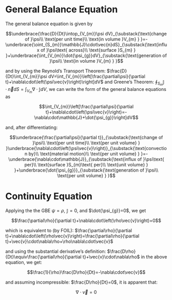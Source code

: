 General Balance Equation
========================

The general balance equation is given by

$$\underbrace{\frac{D}{Dt}\intop_{V_{m}}\psi dV}_{\substack{\text{change of }\psi\\
\text{per unit time}\\
\text{in volume }V_{m}
}
}=-\underbrace{\oint_{S_{m}}\mathbb{J}\cdot\vec{n}dS}_{\substack{\text{influx of }\psi\text{ across}\\
\text{surface }S_{m}
}
}+\underbrace{\int_{V_{m}}\dot{\psi_{g}}dV}_{\substack{\text{generation of }\psi\\
\text{in volume }V_{m}
}
}$$

and by using the Reynold’s Transport Theorem:
$\frac{D}{Dt}\int_{V_{m}}\psi dV=\int_{V_{m}}\left[\frac{\partial\psi}{\partial t}+\nabla\cdot\left(\psi\vec{v}\right)\right]dV$
and Greene’s Theorem:
$\oint_{S_{m}}\mathbb{J}\cdot\vec{n}dS=\int_{V_{m}}\nabla\cdot\mathbb{J}dV$,
we can write the form of the general balance equations as

$$\int_{V_{m}}\left[\frac{\partial\psi}{\partial t}+\nabla\cdot\left(\psi\vec{v}\right)=-\nabla\cdot\mathbb{J}+\dot{\psi_{g}}\right]dV$$

and, after differentiating:

$$\underbrace{\frac{\partial\psi}{\partial t}}_{\substack{\text{change of }\psi\\
\text{per unit time}\\
\text{per unit volume}
}
}\underbrace{\nabla\cdot\left(\psi\vec{v}\right)}_{\substack{\text{convection by}\\
\text{material motion}\\
\text{per unit volume}
}
}=-\underbrace{\nabla\cdot\mathbb{J}}_{\substack{\text{influx of }\psi\text{ per}\\
\text{surface }S_{m}\text{ per}\\
\text{unit volume}
}
}+\underbrace{\dot{\psi_{g}}}_{\substack{\text{generation of }\psi\\
\text{per unit volume}
}
}$$

Continuity Equation
===================

Applying the the GBE $\psi=\rho$, $\mathbb{J}=0$, and
$\dot{\psi_{g}}=0$, we get

$$\frac{\partial\rho}{\partial t}+\nabla\cdot\left(\rho\vec{v}\right)=0$$

which is equivalent to (by FOIL):
$\frac{\partial\rho}{\partial t}+\nabla\cdot\left(\rho\vec{v}\right)=\frac{\partial\rho}{\partial t}+\vec{v}\cdot\nabla\rho+\rho\nabla\cdot\vec{v}$

and using the substantial derivative’s definition:
$\frac{D\rho}{Dt}\equiv\frac{\partial\rho}{\partial t}+\vec{v}\cdot\nabla\rho$
in the above equation, we get:

$$\frac{1}{\rho}\frac{D\rho}{Dt}=-\nabla\cdot\vec{v}$$

and assuming incompressible: $\frac{D\rho}{Dt}=0$, it is apparent that:

$$\nabla\cdot\vec{v}=0$$
